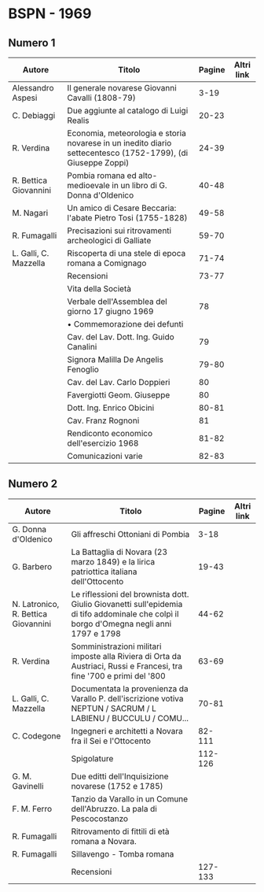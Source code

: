 # BSPN - 1969

## Numero 1

| Autore                | Titolo                                                                                                       | Pagine | Altri link |
|-----------------------|--------------------------------------------------------------------------------------------------------------|--------|------------|
| Alessandro Aspesi     | Il generale novarese Giovanni Cavalli (1808-79)                                                              | 3-19   |            |
| C. Debiaggi           | Due aggiunte al catalogo di Luigi Realis                                                                     | 20-23  |            |
| R. Verdina            | Economia, meteorologia e storia novarese in un inedito diario settecentesco (1752-1799), (di Giuseppe Zoppi) | 24-39  |            |
| R. Bettica Giovannini | Pombia romana ed alto-medioevale in un libro di G. Donna d'Oldenico                                          | 40-48  |            |
| M. Nagari             | Un amico di Cesare Beccaria: l'abate Pietro Tosi (1755-1828)                                                 | 49-58  |            |
| R. Fumagalli          | Precisazioni sui ritrovamenti archeologici di Galliate                                                       | 59-70  |            |
| L. Galli, C. Mazzella | Riscoperta di una stele di epoca romana a Comignago                                                          | 71-74  |            |
|                       | Recensioni                                                                                                   | 73-77  |            |
|                       | Vita della Società                                                                                           |        |            |
|                       | Verbale dell'Assemblea del giorno 17 giugno 1969                                                             | 78     |            |
|                       | • Commemorazione dei defunti                                                                                 |        |            |
|                       | Cav. del Lav. Dott. Ing. Guido Canalini                                                                      | 79     |            |
|                       | Signora Malilla De Angelis Fenoglio                                                                          | 79-80  |            |
|                       | Cav. del Lav. Carlo Doppieri                                                                                 | 80     |            |
|                       | Favergiotti Geom. Giuseppe                                                                                   | 80     |            |
|                       | Dott. Ing. Enrico Obicini                                                                                    | 80-81  |            |
|                       | Cav. Franz Rognoni                                                                                           | 81     |            |
|                       | Rendiconto economico dell'esercizio 1968                                                                     | 81-82  |            |
|                       | Comunicazioni varie                                                                                          | 82-83  |            |

## Numero 2

| Autore                              | Titolo                                                                                                                                   | Pagine  | Altri link |
|-------------------------------------|------------------------------------------------------------------------------------------------------------------------------------------|---------|------------|
| G. Donna d'Oldenico                 | Gli affreschi Ottoniani di Pombia                                                                                                        | 3-18    |            |
| G. Barbero                          | La Battaglia di Novara (23 marzo 1849) e la lirica patriottica italiana dell'Ottocento                                                   | 19-43   |            |
| N. Latronico, R. Bettica Giovannini | Le riflessioni del brownista dott. Giulio Giovanetti sull'epidemia di tifo addominale che colpì il borgo d'Omegna negli anni 1797 e 1798 | 44-62   |            |
| R. Verdina                          | Somministrazioni militari imposte alla Riviera di Orta da Austriaci, Russi e Francesi, tra fine '700 e primi del '800                    | 63-69   |            |
| L. Galli, C. Mazzella               | Documentata la provenienza da Varallo P. dell'iscrizione votiva NEPTUN / SACRUM / L LABIENU / BUCCULU / COMU...                          | 70-81   |            |
| C. Codegone                         | Ingegneri e architetti a Novara fra il Sei e l'Ottocento                                                                                 | 82-111  |            |
|                                     | Spigolature                                                                                                                              | 112-126 |            |
| G. M. Gavinelli                     | Due editti dell'Inquisizione novarese (1752 e 1785)                                                                                      |         |            |
| F. M. Ferro                         | Tanzio da Varallo in un Comune dell'Abruzzo. La pala di Pescocostanzo                                                                    |         |            |
| R. Fumagalli                        | Ritrovamento di fittili di età romana a Novara.                                                                                          |         |            |
| R. Fumagalli                        | Sillavengo - Tomba romana                                                                                                                |         |            |
|                                     | Recensioni                                                                                                                               | 127-133 |            |
